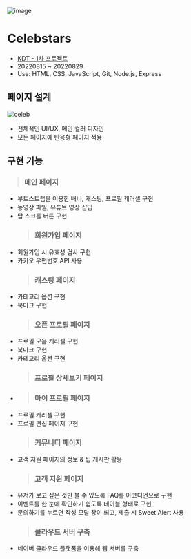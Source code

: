 ![image](https://www.notion.so/image/https%3A%2F%2Fs3-us-west-2.amazonaws.com%2Fsecure.notion-static.com%2Fe3e18f9d-2b79-4574-b50f-9598f8be31bf%2Fcelebstars_logo.png?table=block&id=a073b61b-1cc7-44e1-872f-3cb248d82f82&spaceId=6e9ffcdf-452b-494c-a455-03f79451456b&width=1640&userId=b30b4534-c8a0-4959-9f96-2c49d1a62326&cache=v2)

# Celebstars

- [KDT - 1차 프로젝트](https://joodeng.notion.site/joodeng/Joo-Young-Lee-61db50959426458db50275c985d2de2a?p=a073b61b1cc744e1872f3cb248d82f82&pm=c)
- 20220815 ~ 20220829
- Use: HTML, CSS, JavaScript, Git, Node.js, Express

## 페이지 설계

![celeb](https://user-images.githubusercontent.com/99079176/196618440-421e7cac-a160-4309-bb5b-b56bea38aa8e.JPG)

- 전체적인 UI/UX, 메인 컬러 디자인
- 모든 페이지에 반응형 페이지 적용

## 구현 기능

> ### 메인 페이지

- 부트스트랩을 이용한 배너, 캐스팅, 프로필 캐러셀 구현
- 동영상 파일, 유튜브 영상 삽입
- 탑 스크롤 버튼 구현
  > ### 회원가입 페이지
- 회원가입 시 유효성 검사 구현
- 카카오 우편번호 API 사용
  > ### 캐스팅 페이지
- 카테고리 옵션 구현
- 북마크 구현
  > ### 오픈 프로필 페이지
- 프로필 모음 캐러셀 구현
- 북마크 구현
- 카테고리 옵션 구현
  > ### 프로필 상세보기 페이지
- > ### 마이 프로필 페이지
- 프로필 캐러셀 구현
- 프로필 편집 페이지 구현
  > ### 커뮤니티 페이지
- 고객 지원 페이지의 정보 & 팁 게시판 활용
  > ### 고객 지원 페이지
- 유저가 보고 싶은 것만 볼 수 있도록 FAQ를 아코디언으로 구현
- 이벤트를 한 눈에 확인하기 쉽도록 테이블 형태로 구현
- 문의하기를 누르면 작성 모달 창이 띄고, 제출 시 Sweet Alert 사용
  > ### 클라우드 서버 구축
- 네이버 클라우드 플랫폼을 이용해 웹 서버를 구축
